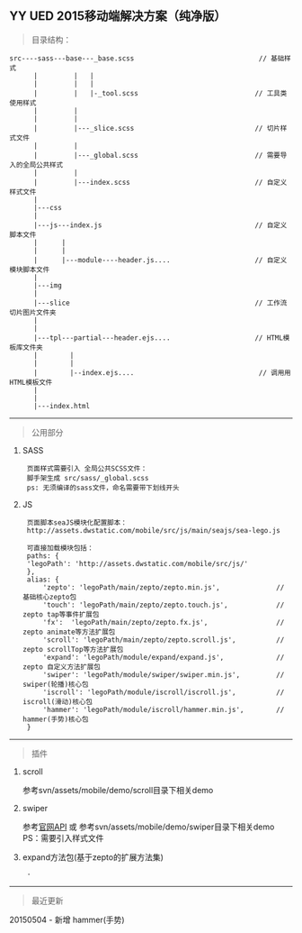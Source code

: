 ## YY UED 2015移动端解决方案（纯净版）

> 目录结构：

	src----sass---base---_base.scss	                              // 基础样式
		  |		    | 	|
		  |         |   |
		  |         |   |-_tool.scss                             // 工具类使用样式
		  |			|
		  |         |
		  |         |---_slice.scss                              // 切片样式文件
		  |         |
		  |         |---_global.scss                             // 需要导入的全局公共样式
		  |			|
		  |			|---index.scss                               // 自定义样式文件
		  |
		  |---css
		  |
		  |---js---index.js                                      // 自定义脚本文件
		  |      |		  
		  |      |
		  |      |---module----header.js....                     // 自定义模块脚本文件
		  |
		  |---img
		  |
		  |---slice                                              // 工作流切片图片文件夹
		  |						
		  |			
          |---tpl---partial---header.ejs....                     // HTML模板库文件夹
		  |		   |          
		  |        |
		  |		   |--index.ejs.... 		                      // 调用用HTML模板文件
		  |	   
		  |
		  |---index.html



- - -


> 公用部分

1. SASS
	
		页面样式需要引入 全局公共SCSS文件：
		脚手架生成 src/sass/_global.scss 
		ps: 无须编译的sass文件，命名需要带下划线开头
	
2. JS

		页面脚本seaJS模块化配置脚本：
		http://assets.dwstatic.com/mobile/src/js/main/seajs/sea-lego.js
		
		可直接加载模块包括：
		paths: {
		'legoPath': 'http://assets.dwstatic.com/mobile/src/js/'
		},
		alias: {
			'zepto': 'legoPath/main/zepto/zepto.min.js',              // 基础核心zepto包
			'touch': 'legoPath/main/zepto/zepto.touch.js',            // zepto tap等事件扩展包
			'fx':  'legoPath/main/zepto/zepto.fx.js',                 // zepto animate等方法扩展包
			'scroll': 'legoPath/main/zepto/zepto.scroll.js',          // zepto scrollTop等方法扩展包
			'expand': 'legoPath/module/expand/expand.js',             // zepto 自定义方法扩展包
			'swiper': 'legoPath/module/swiper/swiper.min.js',         // swiper(轮播)核心包
	      	'iscroll': 'legoPath/module/iscroll/iscroll.js',          // iscroll(滑动)核心包
	      	'hammer': 'legoPath/module/iscroll/hammer.min.js',        // hammer(手势)核心包
		}      	
      	
  
- - -  
      	
 > 插件
 
 1. scroll
 	
 	参考svn/assets/mobile/demo/scroll目录下相关demo
 
 2. swiper 
 
 	参考[官网API](http://www.swiper.com.cn/api/index.html) 或 参考svn/assets/mobile/demo/swiper目录下相关demo<br/>
 	PS：需要引入样式文件 
 		
 		
 3. expand方法包(基于zepto的扩展方法集)
 	     	
 	     · 


- - -

> 最近更新
  
  20150504 - 新增 hammer(手势)